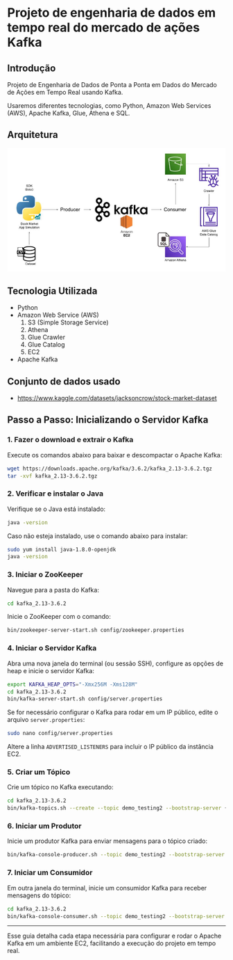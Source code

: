 # Projeto de engenharia de dados em tempo real do mercado de ações Kafka

## Introdução
Projeto de Engenharia de Dados de Ponta a Ponta em Dados do Mercado de Ações em Tempo Real usando Kafka.

Usaremos diferentes tecnologias, como Python, Amazon Web Services (AWS), Apache Kafka, Glue, Athena e SQL.

## Arquitetura
<img src="Architecture.jpg">

## Tecnologia Utilizada
- Python
- Amazon Web Service (AWS)
  1. S3 (Simple Storage Service)
  2. Athena
  3. Glue Crawler
  4. Glue Catalog
  5. EC2
- Apache Kafka

## Conjunto de dados usado
- https://www.kaggle.com/datasets/jacksoncrow/stock-market-dataset

## Passo a Passo: Inicializando o Servidor Kafka

### 1. Fazer o download e extrair o Kafka
Execute os comandos abaixo para baixar e descompactar o Apache Kafka:
```bash
wget https://downloads.apache.org/kafka/3.6.2/kafka_2.13-3.6.2.tgz
tar -xvf kafka_2.13-3.6.2.tgz
```

### 2. Verificar e instalar o Java
Verifique se o Java está instalado:
```bash
java -version
```
Caso não esteja instalado, use o comando abaixo para instalar:
```bash
sudo yum install java-1.8.0-openjdk
java -version
```

### 3. Iniciar o ZooKeeper
Navegue para a pasta do Kafka:
```bash
cd kafka_2.13-3.6.2
```
Inicie o ZooKeeper com o comando:
```bash
bin/zookeeper-server-start.sh config/zookeeper.properties
```

### 4. Iniciar o Servidor Kafka
Abra uma nova janela do terminal (ou sessão SSH), configure as opções de heap e inicie o servidor Kafka:
```bash
export KAFKA_HEAP_OPTS="-Xmx256M -Xms128M"
cd kafka_2.13-3.6.2
bin/kafka-server-start.sh config/server.properties
```

Se for necessário configurar o Kafka para rodar em um IP público, edite o arquivo `server.properties`:
```bash
sudo nano config/server.properties
```
Altere a linha `ADVERTISED_LISTENERS` para incluir o IP público da instância EC2.

### 5. Criar um Tópico
Crie um tópico no Kafka executando:
```bash
cd kafka_2.13-3.6.2
bin/kafka-topics.sh --create --topic demo_testing2 --bootstrap-server {IP EC2}:9092 --replication-factor 1 --partitions 1
```

### 6. Iniciar um Produtor
Inicie um produtor Kafka para enviar mensagens para o tópico criado:
```bash
bin/kafka-console-producer.sh --topic demo_testing2 --bootstrap-server {IP EC2}:9092
```

### 7. Iniciar um Consumidor
Em outra janela do terminal, inicie um consumidor Kafka para receber mensagens do tópico:
```bash
cd kafka_2.13-3.6.2
bin/kafka-console-consumer.sh --topic demo_testing2 --bootstrap-server {IP EC2}:9092
```

---

Esse guia detalha cada etapa necessária para configurar e rodar o Apache Kafka em um ambiente EC2, facilitando a execução do projeto em tempo real.
